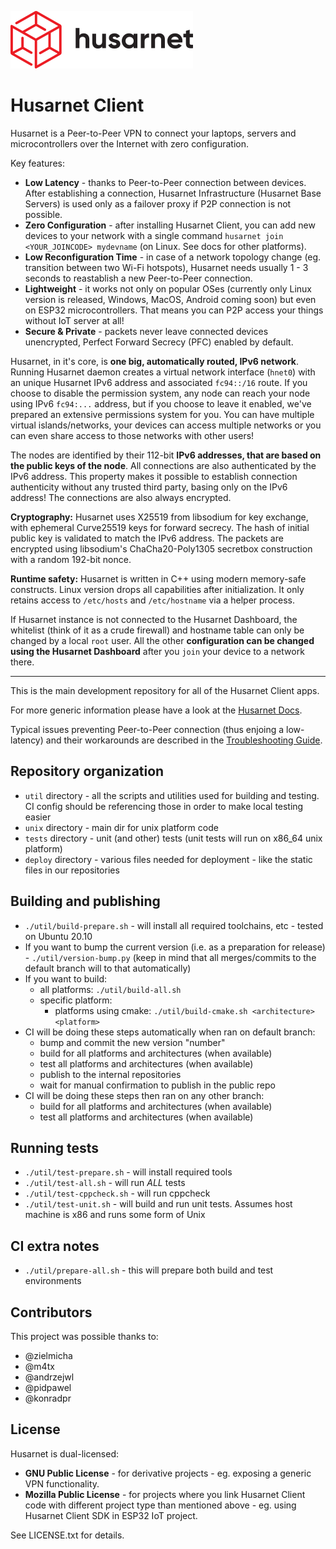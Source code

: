 ![Husarnet logo](docs/logo.svg)

# Husarnet Client

Husarnet is a Peer-to-Peer VPN to connect your laptops, servers and microcontrollers over the Internet with zero configuration.

Key features:

- **Low Latency** - thanks to Peer-to-Peer connection between devices. After establishing a connection, Husarnet Infrastructure (Husarnet Base Servers) is used only as a failover proxy if P2P connection is not possible.
- **Zero Configuration** - after installing Husarnet Client, you can add new devices to your network with a single command `husarnet join <YOUR_JOINCODE> mydevname` (on Linux. See docs for other platforms).
- **Low Reconfiguration Time** - in case of a network topology change (eg. transition between two Wi-Fi hotspots), Husarnet needs usually 1 - 3 seconds to reastablish a new Peer-to-Peer connection.
- **Lightweight** - it works not only on popular OSes (currently only Linux version is released, Windows, MacOS, Android coming soon) but even on ESP32 microcontrollers. That means you can P2P access your things without IoT server at all!
- **Secure & Private** - packets never leave connected devices unencrypted, Perfect Forward Secrecy (PFC) enabled by default.

Husarnet, in it's core, is **one big, automatically routed, IPv6 network**. Running Husarnet daemon creates a virtual network interface (`hnet0`) with an unique Husarnet IPv6 address and associated `fc94::/16` route. If you choose to disable the permission system, any node can reach your node using IPv6 `fc94:...` address, but if you choose to leave it enabled, we've prepared an extensive permissions system for you. You can have multiple virtual islands/networks, your devices can access multiple networks or you can even share access to those networks with other users!

The nodes are identified by their 112-bit **IPv6 addresses, that are based on the public keys of the node**. All connections are also authenticated by the IPv6 address. This property makes it possible to establish connection authenticity without any trusted third party, basing only on the IPv6 address! The connections are also always encrypted.

**Cryptography:** Husarnet uses X25519 from libsodium for key exchange, with ephemeral Curve25519 keys for forward secrecy. The hash of initial public key is validated to match the IPv6 address. The packets are encrypted using libsodium's ChaCha20-Poly1305 secretbox construction with a random 192-bit nonce.

**Runtime safety:** Husarnet is written in C++ using modern memory-safe constructs. Linux version drops all capabilities after initialization. It only retains access to `/etc/hosts` and `/etc/hostname` via a helper process.

If Husarnet instance is not connected to the Husarnet Dashboard, the whitelist (think of it as a crude firewall) and hostname table can only be changed by a local `root` user. All the other **configuration can be changed using the Husarnet Dashboard** after you `join` your device to a network there.

-------------

This is the main development repository for all of the Husarnet Client apps.

For more generic information please have a look at the [Husarnet Docs](https://husarnet.com/docs/manual-general/).

Typical issues preventing Peer-to-Peer connection (thus enjoing a low-latency) and their workarounds are described in the [Troubleshooting Guide](https://husarnet.com/docs/tutorial-troubleshooting).

## Repository organization

 - `util` directory - all the scripts and utilities used for building and testing. CI config should be referencing those in order to make local testing easier
 - `unix` directory - main dir for unix platform code
 - `tests` directory - unit (and other) tests (unit tests will run on x86_64 unix platform)
 - `deploy` directory - various files needed for deployment - like the static files in our repositories

 ## Building and publishing
 - `./util/build-prepare.sh` - will install all required toolchains, etc - tested on Ubuntu 20.10
 - If you want to bump the current version (i.e. as a preparation for release) - `./util/version-bump.py` (keep in mind that all merges/commits to the default branch will to that automatically)
 - If you want to build:
    - all platforms: `./util/build-all.sh`
    - specific platform:
        - platforms using cmake: `./util/build-cmake.sh <architecture> <platform>`
 - CI will be doing these steps automatically when ran on default branch:
    - bump and commit the new version "number"
    - build for all platforms and architectures (when available)
    - test all platforms and architectures (when available)
    - publish to the internal repositories
    - wait for manual confirmation to publish in the public repo
 - CI will be doing these steps then ran on any other branch:
    - build for all platforms and architectures (when available)
    - test all platforms and architectures (when available)

## Running tests
 - `./util/test-prepare.sh` - will install required tools
 - `./util/test-all.sh` - will run *ALL* tests
 - `./util/test-cppcheck.sh` - will run cppcheck
 - `./util/test-unit.sh` - will build and run unit tests. Assumes host machine is x86 and runs some form of Unix
 
## CI extra notes
 - `./util/prepare-all.sh` - this will prepare both build and test environments

## Contributors

This project was possible thanks to:
- @zielmicha
- @m4tx
- @andrzejwl
- @pidpawel
- @konradpr

## License

Husarnet is dual-licensed:
- **GNU Public License** - for derivative projects - eg. exposing a generic VPN functionality.
- **Mozilla Public License** - for projects where you link Husarnet Client code with different project type than mentioned above - eg. using Husarnet Client SDK in ESP32 IoT project.

See LICENSE.txt for details.

